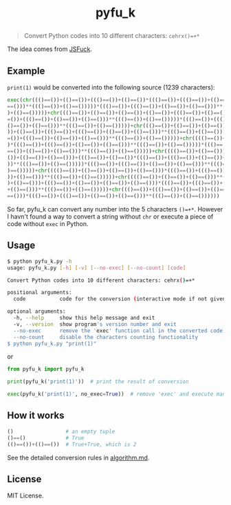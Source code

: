 <h1>
  <p align=center>
    <b>
      pyfu_k
    </b>
  </p>
</h1>

> Convert Python codes into 10 different characters: `cehrx()=+*`

The idea comes from [JSFuck](https://github.com/aemkei/jsfuck).

## Example

`print(1)` would be converted into the following source (1239 characters):

```python
exec(chr((()==())+(()==())+((()==())+(()==())*((()==())+((()==())+(()==())+(()
==()))**((()==())+(()==()))))*((()==())+((()==())+(()==())+(()==()))**((()==()
)+(()==()))))+chr((()==())+(()==())+(()==())+(()==())+((()==())+(()==())*((()=
=())+((()==())+(()==())+(()==()))**((()==())+(()==()))))*((()==())+((()==())+(
()==())+(()==()))**((()==())+(()==()))))+chr((()==())+(()==())+(()==())+(()==(
))+(()==())+((()==())+((()==())+(()==())+(()==()))**((()==())+(()==())))*((()=
=())+((()==())+(()==())+(()==()))**((()==())+(()==()))))+chr(((()==())+(()==()
)*((()==())+((()==())+(()==())+(()==()))**((()==())+(()==()))))*((()==())+((()
==())+(()==())+(()==()))**((()==())+(()==()))))+chr(((()==())+(()==()))*((()==
())+(()==())+(()==()))+((()==())+(()==())*((()==())+((()==())+(()==())+(()==()
))**((()==())+(()==()))))*((()==())+((()==())+(()==())+(()==()))**((()==())+((
)==()))))+chr(((()==())+(()==())+(()==())+(()==()))*((()==())+((()==())+(()==(
))+(()==()))**((()==())+(()==()))))+chr(((()==())+(()==())+(()==()))**((()==()
)+(()==()))+((()==())+(()==())+(()==())+(()==()))*((()==())+((()==())+(()==())
+(()==()))**((()==())+(()==()))))+chr((()==())+((()==())+(()==())+(()==())+(()
==()))*((()==())+((()==())+(()==())+(()==()))**((()==())+(()==())))))
```

So far, pyfu_k can convert any number into the 5 characters `()=+*`. However I havn't found a way to convert a string without `chr` or execute a piece of code without `exec` in Python.

## Usage

```sh
$ python pyfu_k.py -h
usage: pyfu_k.py [-h] [-v] [--no-exec] [--no-count] [code]

Convert Python codes into 10 different characters: cehrx()=+*

positional arguments:
  code           code for the conversion (interactive mode if not given)

optional arguments:
  -h, --help     show this help message and exit
  -v, --version  show program's version number and exit
  --no-exec      remove the 'exec' function call in the converted code  
  --no-count     disable the characters counting functionality
$ python pyfu_k.py "print(1)"
```

or

```python
from pyfu_k import pyfu_k

print(pyfu_k('print(1)'))  # print the result of conversion

exec(pyfu_k('print(1)', no_exec=True))  # remove 'exec' and execute manually
```

## How it works

```python
()                 # an empty tuple
()==()             # True
(()==())+(()==())  # True+True, which is 2
```

See the detailed conversion rules in [algorithm.md](./algorithm.md).

## License

MIT License.
